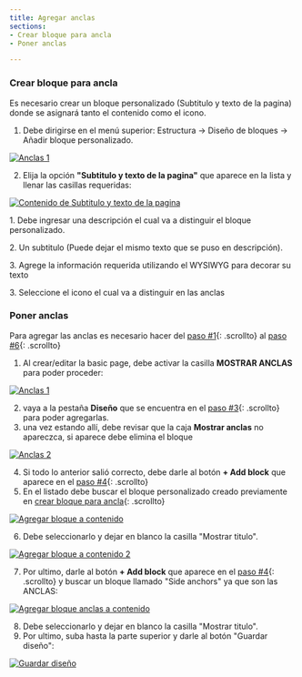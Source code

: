```yaml
---
title: Agregar anclas
sections:
- Crear bloque para ancla
- Poner anclas

---
```


### Crear bloque para ancla

Es necesario crear un bloque personalizado (Subtitulo y texto de la pagina) donde se asignará tanto el contenido como el icono.

1. Debe dirigirse en el menú superior: Estructura → Diseño de bloques → Añadir bloque personalizado.
<a href="assets/images/pagina/anclas_6.jpg" data-magnify="gallery" class="col-sm-12">
    <img src="assets/images/pagina/anclas_6.jpg" alt="Anclas 1" class="col-sm-6" />
</a>

2. Elija la opción **"Subtitulo y texto de la pagina"** que aparece en la lista y llenar las casillas requeridas:

<div class="row mt-2">
<div class="col-md-6 col-sm-6 col-xs-12">
<a href="asssets/images/pagina/anclas_5.jpg" data-magnify="gallery" class="mask">
    <img class="img-responsive rounded" src="assets/images/pagina/anclas_5.jpg" alt="Contenido de Subtitulo y texto de la pagina" />
</a>
</div>
<div class="col-md-6 col-sm-6 col-xs-12">
<p>1. Debe ingresar una descripción el cual va a distinguir el bloque personalizado.</p>
<p>2. Un subtitulo (Puede dejar el mismo texto que se puso en descripción).</p>
<p>3. Agrege la información requerida utilizando el WYSIWYG para decorar su texto</p>
<p>3. Seleccione el icono el cual va a distinguir en las anclas</p>
</div>
</div>

### Poner anclas
Para agregar las anclas es necesario hacer del [paso #1](#paso-1){: .scrollto} al [paso #6](#paso-6){: .scrollto}

1. Al crear/editar la basic page, debe activar la casilla **MOSTRAR ANCLAS** para poder proceder:
<a href="assets/images/pagina/anclas_1.jpg" data-magnify="gallery" class="col-sm-12">
    <img src="assets/images/pagina/anclas_1.jpg" alt="Anclas 1" class="col-sm-6" />
</a>

2. vaya a la pestaña **Diseño** que se encuentra en el [paso #3](#paso-3){: .scrollto} para poder agregarlas.
3. una vez estando allí, debe revisar que la caja **Mostrar anclas** no apareczca, si aparece debe elimina el bloque
<a href="assets/images/pagina/anclas_2.jpg" data-magnify="gallery" class="col-sm-12">
    <img src="assets/images/pagina/anclas_2.jpg" alt="Anclas 2" class="col-sm-6" />
</a>

4. Si todo lo anterior salió correcto, debe darle al botón **+ Add block** que aparece en el [paso #4](#paso-4){: .scrollto}
5. En el listado debe buscar el bloque personalizado creado previamente en [crear bloque para ancla](#crear-bloque-para-ancla){: .scrollto}
<a href="assets/images/pagina/img_7.jpg" data-magnify="gallery" class="col-sm-12">
    <img src="assets/images/pagina/img_7.jpg" alt="Agregar bloque a contenido" class="col-sm-6" />
</a>

6. Debe seleccionarlo y dejar en blanco la casilla "Mostrar titulo".
<a href="assets/images/pagina/img_8.jpg" data-magnify="gallery" class="col-sm-12">
    <img src="assets/images/pagina/img_8.jpg" alt="Agregar bloque a contenido 2" class="col-sm-6" />
</a>

7. Por ultimo, darle al botón **+ Add block** que aparece en el [paso #4](#paso-4){: .scrollto} y buscar un bloque llamado "Side anchors" ya que son las ANCLAS:

<a href="assets/images/pagina/img_8.jpg" data-magnify="gallery" class="col-sm-12">
    <img src="assets/images/pagina/anclas_7.jpg" alt="Agregar bloque anclas a contenido" class="col-sm-6" />
</a>

8. Debe seleccionarlo y dejar en blanco la casilla "Mostrar titulo".
9. Por ultimo, suba hasta la parte superior y darle al botón "Guardar diseño":
<a href="assets/images/pagina/img_9.jpg" data-magnify="gallery">
    <img src="assets/images/pagina/img_9.jpg" alt="Guardar diseño" />
</a>



